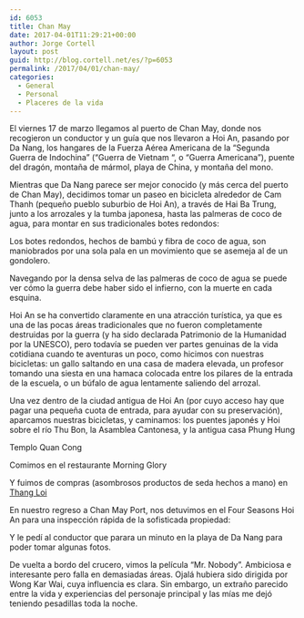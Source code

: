 ```yaml
---
id: 6053
title: Chan May
date: 2017-04-01T11:29:21+00:00
author: Jorge Cortell
layout: post
guid: http://blog.cortell.net/es/?p=6053
permalink: /2017/04/01/chan-may/
categories:
  - General
  - Personal
  - Placeres de la vida
---
```

El viernes 17 de marzo llegamos al puerto de Chan May, donde nos recogieron un conductor y un guía que nos llevaron a Hoi An, pasando por Da Nang, los hangares de la Fuerza Aérea Americana de la &#8220;Segunda Guerra de Indochina&#8221; (&#8220;Guerra de Vietnam &#8220;, o &#8220;Guerra Americana&#8221;), puente del dragón, montaña de mármol, playa de China, y montaña del mono.

Mientras que Da Nang parece ser mejor conocido (y más cerca del puerto de Chan May), decidimos tomar un paseo en bicicleta alrededor de Cam Thanh (pequeño pueblo suburbio de Hoi An), a través de Hai Ba Trung, junto a los arrozales y la tumba japonesa, hasta las palmeras de coco de agua, para montar en sus tradicionales botes redondos:

Los botes redondos, hechos de bambú y fibra de coco de agua, son maniobrados por una sola pala en un movimiento que se asemeja al de un gondolero.

Navegando por la densa selva de las palmeras de coco de agua se puede ver cómo la guerra debe haber sido el infierno, con la muerte en cada esquina.

Hoi An se ha convertido claramente en una atracción turística, ya que es una de las pocas áreas tradicionales que no fueron completamente destruidas por la guerra (y ha sido declarada Patrimonio de la Humanidad por la UNESCO), pero todavía se pueden ver partes genuinas de la vida cotidiana cuando te aventuras un poco, como hicimos con nuestras bicicletas: un gallo saltando en una casa de madera elevada, un profesor tomando una siesta en una hamaca colocada entre los pilares de la entrada de la escuela, o un búfalo de agua lentamente saliendo del arrozal.

Una vez dentro de la ciudad antigua de Hoi An (por cuyo acceso hay que pagar una pequeña cuota de entrada, para ayudar con su preservación), aparcamos nuestras bicicletas, y caminamos: los puentes japonés y Hoi sobre el río Thu Bon, la Asamblea Cantonesa, y la antigua casa Phung Hung

Templo Quan Cong

Comimos en el restaurante Morning Glory

Y fuimos de compras (asombrosos productos de seda hechos a mano) en  [Thang Loi](http://www.thangloi-hoian.com) 

En nuestro regreso a Chan May Port, nos detuvimos en el Four Seasons Hoi An para una inspección rápida de la sofisticada propiedad:

Y le pedí al conductor que parara un minuto en la playa de Da Nang para poder tomar algunas fotos.

De vuelta a bordo del crucero, vimos la película &#8220;Mr. Nobody&#8221;. Ambiciosa e interesante pero falla en demasiadas áreas. Ojalá hubiera sido dirigida por Wong Kar Wai, cuya influencia es clara. Sin embargo, un extraño parecido entre la vida y experiencias del personaje principal y las mías me dejó teniendo pesadillas toda la noche.